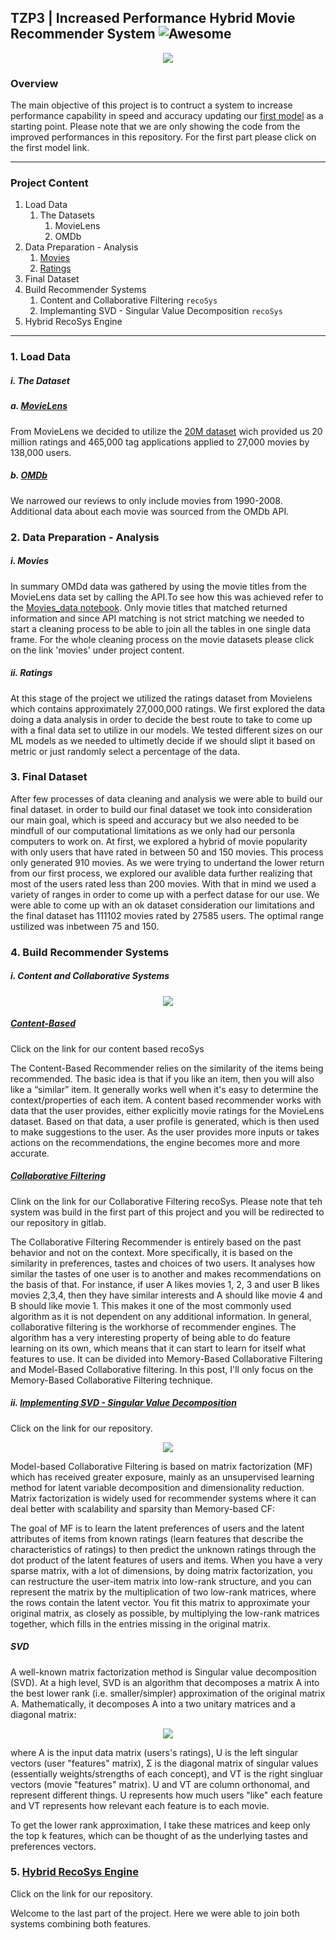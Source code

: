 ## TZP3 | Increased Performance Hybrid Movie Recommender System ![Awesome](https://awesome.re/badge.svg)


<p align="center"> 
<img src="img/tzp3_img.gif">
</p>

### Overview 
The main objective of this project is to contruct a system to increase performance capability in speed and accuracy updating our [first model](https://columbia.bootcampcontent.com/Zee/movies_rec_project_3) as a starting point. Please note that we are only showing the code from the improved performances in this repository. For the first part please click on the first model link. 

---
### Project Content
1. Load Data
   1. The Datasets
      1. MovieLens
      2. OMDb
2. Data Preparation - Analysis 
   1. [Movies](https://github.com/zeexav/TZP3/blob/master/testenv/Movies.ipynb)
   2. [Ratings](https://github.com/zeexav/TZP3/blob/master/testenv/Ratings.ipynb)
3. Final Dataset 
4. Build Recommender Systems
   1. Content and Collaborative Filtering `recoSys` 
   2. Implemanting SVD - Singular Value Decomposition `recoSys`
5. Hybrid RecoSys Engine 
---
### 1. Load Data
##### i. The Dataset 
##### a. [MovieLens](https://grouplens.org/datasets/movielens/) 
From MovieLens we decided to utilize the [20M dataset](http://files.grouplens.org/datasets/movielens/ml-20m-READFME.html) wich provided us 20 million ratings and 465,000 tag applications applied to 27,000 movies by 138,000 users.
##### b. [OMDb](http://www.omdbapi.com/)
We narrowed our reviews to only include movies from 1990-2008. Additional data about each movie was sourced from the OMDb API.
### 2. Data Preparation - Analysis
##### i. Movies
In summary OMDd data was gathered by using the movie titles from the MovieLens data set by calling the API.To see how this was achieved refer to the [Movies_data notebook](https://github.com/zeexav/TZP3/blob/master/testenv/Movies_data.ipynb). Only movie titles that matched returned information and since API matching is not strict matching we needed to start a cleaning process to be able to join all the tables in one single data frame. For the whole cleaning process on the movie datasets please click on the link 'movies' under project content.
##### ii. Ratings 
At this stage of the project we utilized the ratings dataset from Movielens which contains approximately 27,000,000 ratings. We first explored the data doing a data analysis in order to decide the best route to take to come up with a final data set to utilize in our models. We tested different sizes on our ML models as we needed to ultimetly decide if we should slipt it based on metric or just randomly select a percentage of the data. 

### 3. Final Dataset 
After few processes of data cleaning and analysis we were able to build our final dataset. in order to build our final dataset we took into consideration our main goal, which is speed and accuracy but we also needed to be mindfull of our computational limitations as we only had our personla computers to work on. 
At first, we explored a hybrid of movie popularity with only users that have rated in between 50 and 150 movies. This process only generated 910 movies. As we were trying to undertand the lower return from our first process, we explored our avalible data further realizing that most of the users rated less than 200 movies. With that in mind we used a variety of ranges in order to come up with a perfect datase for our use. We were able to come up with an ok dataset consideration our limitations and the final dataset has 111102 movies rated by 27585 users. The optimal range ustilized was inbetween 75 and 150. 

### 4. Build Recommender Systems 
##### i. Content and Collaborative Systems 
<p align="center"> 
<img src="img/rec-systems.png">
</p>

##### [Content-Based](https://github.com/zeexav/TZP3/blob/master/testenv/ContentSys.ipynb) 

Click on the link for our content based recoSys

The Content-Based Recommender relies on the similarity of the items being recommended. The basic idea is that if you like an item, then you will also like a “similar” item. It generally works well when it's easy to determine the context/properties of each item.
A content based recommender works with data that the user provides, either explicitly movie ratings for the MovieLens dataset. Based on that data, a user profile is generated, which is then used to make suggestions to the user. As the user provides more inputs or takes actions on the recommendations, the engine becomes more and more accurate.

##### [Collaborative Filtering](https://columbia.bootcampcontent.com/Zee/movies_rec_project_3/blob/master/testingEnv/MovieRecoSys.ipynb)

Clink on the link for our Collaborative Filtering recoSys. Please note that teh system was build in the first part of this project and you will be redirected to our repository in gitlab. 

The Collaborative Filtering Recommender is entirely based on the past behavior and not on the context. More specifically, it is based on the similarity in preferences, tastes and choices of two users. It analyses how similar the tastes of one user is to another and makes recommendations on the basis of that.
For instance, if user A likes movies 1, 2, 3 and user B likes movies 2,3,4, then they have similar interests and A should like movie 4 and B should like movie 1. This makes it one of the most commonly used algorithm as it is not dependent on any additional information.
In general, collaborative filtering is the workhorse of recommender engines. The algorithm has a very interesting property of being able to do feature learning on its own, which means that it can start to learn for itself what features to use. It can be divided into Memory-Based Collaborative Filtering and Model-Based Collaborative filtering. In this post, I'll only focus on the Memory-Based Collaborative Filtering technique.

##### ii. [Implementing SVD - Singular Value Decomposition](https://github.com/zeexav/TZP3/blob/master/testenv/Ratings.ipynb)

Click on the link for our repository. 

<p align="center"> 
<img src="img/dimensionality-reduction.jpg">
</p>

Model-based Collaborative Filtering is based on matrix factorization (MF) which has received greater exposure, mainly as an unsupervised learning method for latent variable decomposition and dimensionality reduction. Matrix factorization is widely used for recommender systems where it can deal better with scalability and sparsity than Memory-based CF:

The goal of MF is to learn the latent preferences of users and the latent attributes of items from known ratings (learn features that describe the characteristics of ratings) to then predict the unknown ratings through the dot product of the latent features of users and items.
When you have a very sparse matrix, with a lot of dimensions, by doing matrix factorization, you can restructure the user-item matrix into low-rank structure, and you can represent the matrix by the multiplication of two low-rank matrices, where the rows contain the latent vector.
You fit this matrix to approximate your original matrix, as closely as possible, by multiplying the low-rank matrices together, which fills in the entries missing in the original matrix.

##### SVD 

A well-known matrix factorization method is Singular value decomposition (SVD). At a high level, SVD is an algorithm that decomposes a matrix A into the best lower rank (i.e. smaller/simpler) approximation of the original matrix A. Mathematically, it decomposes A into a two unitary matrices and a diagonal matrix:


<p align="center"> 
<img src="img/svd.png">
</p>

where A is the input data matrix (users's ratings), U is the left singular vectors (user "features" matrix), Σ is the diagonal matrix of singular values (essentially weights/strengths of each concept), and VT is the right singluar vectors (movie "features" matrix). U and VT are column orthonomal, and represent different things. U represents how much users "like" each feature and VT represents how relevant each feature is to each movie.

To get the lower rank approximation, I take these matrices and keep only the top k features, which can be thought of as the underlying tastes and preferences vectors.

### 5. [Hybrid RecoSys Engine](https://github.com/zeexav/TZP3/blob/master/testenv/Hybrid.ipynb)

Click on the link for our repository. 

Welcome to the last part of the project. Here we were able to join both systems combining both features. 


















